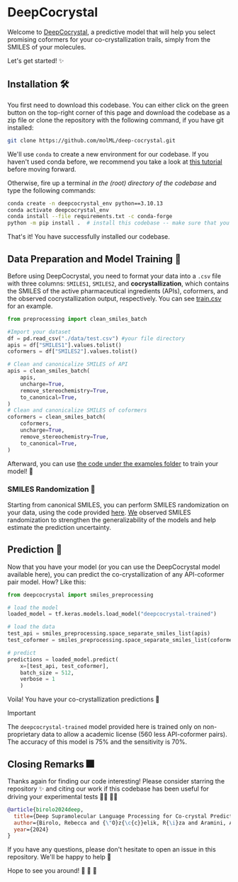 # DeepCocrystal

Welcome to [DeepCocrystal](https://chemrxiv.org/engage/chemrxiv/article-details/66704f0501103d79c56770b2), a predictive model that will help you select promising coformers for your co-crystallization trails, simply from the SMILES of your molecules. 

Let's get started!  :sparkles:

## Installation :hammer_and_wrench:

You first need to download this codebase. You can either click on the green button on the top-right corner of this page and download the codebase as a zip file or clone the repository with the following command, if you have git installed:

```bash
git clone https://github.com/molML/deep-cocrystal.git
```

We'll use `conda` to create a new environment for our codebase. If you haven't used conda before, we recommend you take a look at [this tutorial](https://conda.io/projects/conda/en/latest/user-guide/getting-started.html) before moving forward.


Otherwise, fire up a terminal *in the (root) directory of the codebase* and type the following commands:

```bash
conda create -n deepcocrystal_env python==3.10.13 
conda activate deepcocrystal_env 
conda install --file requirements.txt -c conda-forge  
python -m pip install .  # install this codebase -- make sure that you are in the root directory of the codebase
```

That's it! You have successfully installed our codebase.

## Data Preparation and Model Training :pill:

Before using DeepCocrystal, you need to format your data into a `.csv` file with three columns: `SMILES1`, `SMILES2`, and **cocrystallization**, which contains the SMILES of the active pharmaceutical ingredients (APIs), coformers, and the observed cocrystallization output, respectively. You can see [train.csv](https://github.com/molML/deep-cocrystal/blob/main/data/train.csv) for an example.

```python
from preprocessing import clean_smiles_batch

#Import your dataset
df = pd.read_csv("./data/test.csv") #your file directory 
apis = df["SMILES1"].values.tolist()
coformers = df["SMILES2"].values.tolist()

# Clean and canonicalize SMILES of API
apis = clean_smiles_batch(
    apis,
    uncharge=True,
    remove_stereochemistry=True,
    to_canonical=True,
)
# Clean and canonicalize SMILES of coformers 
coformers = clean_smiles_batch(
    coformers,
    uncharge=True,
    remove_stereochemistry=True,
    to_canonical=True,
)
```

Afterward, you can use [the code under the examples folder](https://github.com/molML/deep-cocrystal/blob/main/examples/train_and_predict.py) to train your model! :rocket:

### SMILES Randomization :twisted_rightwards_arrows:

Starting from canonical SMILES, you can perform SMILES randomization on your data, using the code provided [here](https://github.com/EBjerrum/SMILES-enumeration.git). [We](https://chemrxiv.org/engage/chemrxiv/article-details/66704f0501103d79c56770b2) observed SMILES randomization to strengthen the generalizability of the models and help estimate the prediction uncertainty.


## Prediction :crystal_ball:

Now that you have your model (or you can use the DeepCocrystal model available here), you can predict the co-crystallization of any API-coformer pair model. How? Like this:

```python
from deepcocrystal import smiles_preprocessing

# load the model
loaded_model = tf.keras.models.load_model("deepcocrystal-trained")

# load the data
test_api = smiles_preprocessing.space_separate_smiles_list(apis)
test_coformer = smiles_preprocessing.space_separate_smiles_list(coformers)

# predict
predictions = loaded_model.predict(
    x=[test_api, test_coformer], 
    batch_size = 512,
    verbose = 1
    )
```

Voila! You have your co-crystallization predictions  :tada: 

> [!IMPORTANT]
> The `deepcocrystal-trained` model provided here is trained only on non-proprietary data to allow a academic license (560 less API-coformer pairs). The accuracy of this model is 75% and the sensitivity is 70%.


##  Closing Remarks :fireworks: 

Thanks again for finding our code interesting! Please consider starring the repository :sparkles: and citing our work if this codebase has been useful for driving your experimental tests :woman_scientist: :man_scientist: 


```bibtex
@article{birolo2024deep,
  title={Deep Supramolecular Language Processing for Co-crystal Prediction},
  author={Birolo, Rebecca and {\"O}z{\c{c}}elik, R{\i}za and Aramini, Andrea and Gobetto, Roberto and Chierotti, Michele Remo and Grisoni, Francesca},
  year={2024}
}
```

If you have any questions, please don't hesitate to open an issue in this repository. We'll be happy to help :man_dancing: 

Hope to see you around! :wave: :wave: :wave: